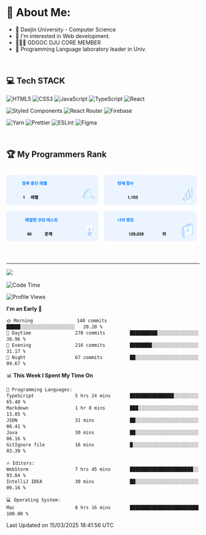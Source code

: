 # 💫 About Me:

<ul>
 <li> 🏫 Daejin University - Computer Science </li>
 <li> 👀 I'm interested in Web development.</li>
 <li> 🧑🏻‍💻 GDGOC DJU CORE MEMBER </li>
 <li> 🧪 Programming Language laboratory leader in Univ. </li>
</ul>


<br>




## 💻 Tech STACK


![HTML5](https://img.shields.io/badge/html5-%23E34F26.svg?style=for-the-badge&logo=html5&logoColor=white)
![CSS3](https://img.shields.io/badge/css3-%231572B6.svg?style=for-the-badge&logo=css3&logoColor=white)
![JavaScript](https://img.shields.io/badge/javascript-%23323330.svg?style=for-the-badge&logo=javascript&logoColor=%23F7DF1E)
![TypeScript](https://img.shields.io/badge/typescript-%23007ACC.svg?style=for-the-badge&logo=typescript&logoColor=white)
![React](https://img.shields.io/badge/react-%2320232a.svg?style=for-the-badge&logo=react&logoColor=%2361DAFB)

![Styled Components](https://img.shields.io/badge/styled--components-DB7093?style=for-the-badge&logo=styled-components&logoColor=white)
![React Router](https://img.shields.io/badge/React_Router-CA4245?style=for-the-badge&logo=react-router&logoColor=white)
![Firebase](https://img.shields.io/badge/firebase-%23039BE5.svg?style=for-the-badge&logo=firebase)


![Yarn](https://img.shields.io/badge/yarn-%232C8EBB.svg?style=for-the-badge&logo=yarn&logoColor=white)
![Prettier](https://img.shields.io/badge/prettier-%23F7B93E.svg?style=for-the-badge&logo=prettier&logoColor=black)
![ESLint](https://img.shields.io/badge/ESLint-4B3263?style=for-the-badge&logo=eslint&logoColor=white)
![Figma](https://img.shields.io/badge/figma-%23F24E1E.svg?style=for-the-badge&logo=figma&logoColor=white)


<br/>




## 🏆 My Programmers Rank

![Programmers Rank](https://raw.githubusercontent.com/Jieunsse/github-programmers-rank/master/lib/result.svg)




<br/>


---

[![](https://visitcount.itsvg.in/api?id=Jayden&label=Profile%20Views&color=3&icon=7&pretty=true)](https://visitcount.itsvg.in)


<!-- Proudly created with GPRM ( https://gprm.itsvg.in ) -->


<!--START_SECTION:waka-->
![Code Time](http://img.shields.io/badge/Code%20Time-622%20hrs%2028%20mins-blue)

![Profile Views](http://img.shields.io/badge/Profile%20Views-34-blue)

**I'm an Early 🐤** 

```text
🌞 Morning                140 commits         █████░░░░░░░░░░░░░░░░░░░░   20.20 % 
🌆 Daytime                270 commits         ██████████░░░░░░░░░░░░░░░   38.96 % 
🌃 Evening                216 commits         ████████░░░░░░░░░░░░░░░░░   31.17 % 
🌙 Night                  67 commits          ██░░░░░░░░░░░░░░░░░░░░░░░   09.67 % 
```


📊 **This Week I Spent My Time On** 

```text
💬 Programming Languages: 
TypeScript               5 hrs 24 mins       ████████████████░░░░░░░░░   65.40 % 
Markdown                 1 hr 8 mins         ███░░░░░░░░░░░░░░░░░░░░░░   13.85 % 
JSON                     31 mins             ██░░░░░░░░░░░░░░░░░░░░░░░   06.41 % 
Java                     30 mins             ██░░░░░░░░░░░░░░░░░░░░░░░   06.16 % 
GitIgnore file           16 mins             █░░░░░░░░░░░░░░░░░░░░░░░░   03.39 % 

🔥 Editors: 
WebStorm                 7 hrs 45 mins       ███████████████████████░░   93.84 % 
IntelliJ IDEA            30 mins             ██░░░░░░░░░░░░░░░░░░░░░░░   06.16 % 

💻 Operating System: 
Mac                      8 hrs 16 mins       █████████████████████████   100.00 % 
```


 Last Updated on 15/03/2025 18:41:56 UTC
<!--END_SECTION:waka-->
